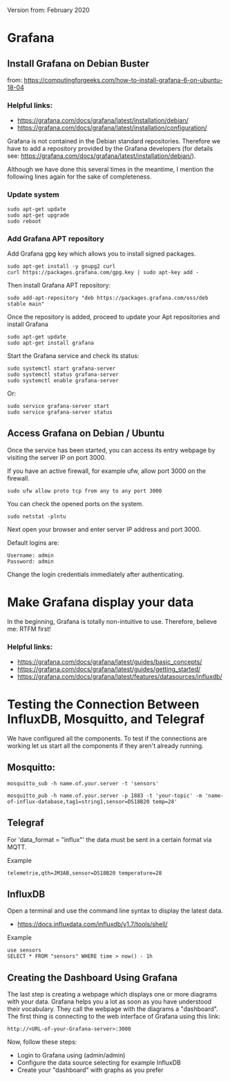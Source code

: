 Version from: February 2020

Grafana
=======

Install Grafana on Debian Buster
---------------------------------
from: https://computingforgeeks.com/how-to-install-grafana-6-on-ubuntu-18-04

### Helpful links:

* https://grafana.com/docs/grafana/latest/installation/debian/
* https://grafana.com/docs/grafana/latest/installation/configuration/

Grafana is not contained in the Debian standard repositories. Therefore we have to add a repository provided by the Grafana developers (for details see: https://grafana.com/docs/grafana/latest/installation/debian/).

Although we have done this several times in the meantime, I mention the following lines again for the sake of completeness. 

### Update system

	sudo apt-get update
	sudo apt-get upgrade
	sudo reboot

### Add Grafana APT repository

Add Grafana gpg key which allows you to install signed packages.

	sudo apt-get install -y gnupg2 curl
	curl https://packages.grafana.com/gpg.key | sudo apt-key add -

Then install Grafana APT repository:

	sudo add-apt-repository "deb https://packages.grafana.com/oss/deb stable main"

Once the repository is added, proceed to update your Apt repositories and install Grafana

	sudo apt-get update
	sudo apt-get install grafana

Start the Grafana service and check its status:

	sudo systemctl start grafana-server
    sudo systemctl status grafana-server
   	sudo systemctl enable grafana-server


Or:

    sudo service grafana-server start
    sudo service grafana-server status


Access Grafana on Debian / Ubuntu
----------------------------------

Once the service has been started, you can access its entry webpage by visiting the server IP on port 3000.

If you have an active firewall, for example ufw, allow port 3000 on the firewall.

	sudo ufw allow proto tcp from any to any port 3000

You can check the opened ports on the system.

    sudo netstat -plntu


Next open your browser and enter server IP address and port 3000.

Default logins are:

	Username: admin
	Password: admin

Change the login credentials immediately after authenticating.



Make Grafana display your data
==============================

In the beginning, Grafana is totally non-intuitive to use. Therefore, believe me: RTFM first!

### Helpful links:

* https://grafana.com/docs/grafana/latest/guides/basic_concepts/
* https://grafana.com/docs/grafana/latest/guides/getting_started/
* https://grafana.com/docs/grafana/latest/features/datasources/influxdb/




Testing the Connection Between InfluxDB, Mosquitto, and Telegraf
================================================================

We have configured all the components. To test if the connections are working let us start all the components if they aren't already running. 

## Mosquitto:

    mosquitto_sub -h name.of.your.server -t 'sensors'

    mosquitto_pub -h name.of.your.server -p 1883 -t 'your-topic' -m 'name-of-influx-database,tag1=string1,sensor=DS18B20 temp=28'


## Telegraf

For 'data_format = "influx"' the data must be sent in a certain format via MQTT.

Example

	telemetrie,qth=JM3AB,sensor=DS18B20 temperature=28

## InfluxDB

Open a terminal and use the command line syntax to display the latest data.

* https://docs.influxdata.com/influxdb/v1.7/tools/shell/

Example

	use sensors
	SELECT * FROM "sensors" WHERE time > now() - 1h


## Creating the Dashboard Using Grafana

The last step is creating a webpage which displays one or more diagrams with your data. Grafana helps you a lot as soon as you have understood their vocabulary. They call the webpage with the diagrams a "dashboard". The first thing is connecting to the web interface of Grafana using this link:

	http://<URL-of-your-Grafana-server>:3000

Now, follow these steps:

- Login to Grafana using (admin/admin)
- Configure the data source selecting for example InfluxDB
- Create your "dashboard" with graphs as you prefer


